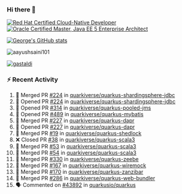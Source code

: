 ### Hi there 👋

<!--START_SECTION:badges-->
[![Red Hat Certified Cloud-Native Developer](https://images.credly.com/size/110x110/images/12ef4e4e-3d8d-4caf-9ab1-858c5bcb9619/image.png)](http://www.credly.com/badges/b6402e31-0894-48e6-b488-e2e551dcc809 "Red Hat Certified Cloud-Native Developer")
[![Oracle Certified Master, Java EE 5 Enterprise Architect](https://images.credly.com/size/110x110/images/1fa3549c-674c-4779-b3d6-d7d64eac2c23/Oracle-Certification-badge_OC-Master.png)](http://www.credly.com/badges/2565574e-b81d-410e-ab7d-24666ddcbe00 "Oracle Certified Master, Java EE 5 Enterprise Architect")
<!--END_SECTION:badges-->

[![George's GitHub stats](https://github-readme-stats.vercel.app/api?username=gastaldi&show=reviews,prs_merged&hide=contribs,prs&theme=transparent&show_icons=true)](https://github.com/anuraghazra/github-readme-stats)

<p align="left"> <img src="https://komarev.com/ghpvc/?username=gastaldi&label=Profile%20views&color=0e75b6&style=for-the-badge" alt="aayushsaini101" /> </p>

<p align="left"> <a href="https://github.com/ryo-ma/github-profile-trophy"><img src="https://github-profile-trophy.vercel.app/?username=gastaldi" alt="gastaldi" /></a> </p>

### :zap: Recent Activity

<!--START_SECTION:activity-->
1. 🎉 Merged PR [#224](https://github.com/quarkiverse/quarkus-shardingsphere-jdbc/pull/224) in [quarkiverse/quarkus-shardingsphere-jdbc](https://github.com/quarkiverse/quarkus-shardingsphere-jdbc)
2. 💪 Opened PR [#224](https://github.com/quarkiverse/quarkus-shardingsphere-jdbc/pull/224) in [quarkiverse/quarkus-shardingsphere-jdbc](https://github.com/quarkiverse/quarkus-shardingsphere-jdbc)
3. 💪 Opened PR [#314](https://github.com/quarkiverse/quarkus-pooled-jms/pull/314) in [quarkiverse/quarkus-pooled-jms](https://github.com/quarkiverse/quarkus-pooled-jms)
4. 💪 Opened PR [#489](https://github.com/quarkiverse/quarkus-mybatis/pull/489) in [quarkiverse/quarkus-mybatis](https://github.com/quarkiverse/quarkus-mybatis)
5. 🎉 Merged PR [#227](https://github.com/quarkiverse/quarkus-dapr/pull/227) in [quarkiverse/quarkus-dapr](https://github.com/quarkiverse/quarkus-dapr)
6. 💪 Opened PR [#227](https://github.com/quarkiverse/quarkus-dapr/pull/227) in [quarkiverse/quarkus-dapr](https://github.com/quarkiverse/quarkus-dapr)
7. 🎉 Merged PR [#19](https://github.com/quarkiverse/quarkus-shedlock/pull/19) in [quarkiverse/quarkus-shedlock](https://github.com/quarkiverse/quarkus-shedlock)
8. ❌ Closed PR [#38](https://github.com/quarkiverse/quarkus-scala3/pull/38) in [quarkiverse/quarkus-scala3](https://github.com/quarkiverse/quarkus-scala3)
9. 🎉 Merged PR [#53](https://github.com/quarkiverse/quarkus-scala3/pull/53) in [quarkiverse/quarkus-scala3](https://github.com/quarkiverse/quarkus-scala3)
10. 🎉 Merged PR [#54](https://github.com/quarkiverse/quarkus-scala3/pull/54) in [quarkiverse/quarkus-scala3](https://github.com/quarkiverse/quarkus-scala3)
11. 🎉 Merged PR [#330](https://github.com/quarkiverse/quarkus-zeebe/pull/330) in [quarkiverse/quarkus-zeebe](https://github.com/quarkiverse/quarkus-zeebe)
12. 🎉 Merged PR [#167](https://github.com/quarkiverse/quarkus-wiremock/pull/167) in [quarkiverse/quarkus-wiremock](https://github.com/quarkiverse/quarkus-wiremock)
13. 🎉 Merged PR [#170](https://github.com/quarkiverse/quarkus-zanzibar/pull/170) in [quarkiverse/quarkus-zanzibar](https://github.com/quarkiverse/quarkus-zanzibar)
14. 🎉 Merged PR [#286](https://github.com/quarkiverse/quarkus-web-bundler/pull/286) in [quarkiverse/quarkus-web-bundler](https://github.com/quarkiverse/quarkus-web-bundler)
15. 🗣 Commented on [#43892](https://github.com/quarkusio/quarkus/pull/43892#issuecomment-2419403982) in [quarkusio/quarkus](https://github.com/quarkusio/quarkus)
<!--END_SECTION:activity-->
